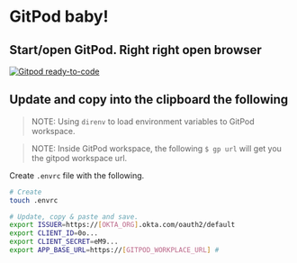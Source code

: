 # GitPod baby!
## Start/open GitPod. Right right open browser

[![Gitpod ready-to-code](https://gitpod.io/button/open-in-gitpod.svg)](https://gitpod.io/#prebuild/https://github.com/noinarisak/samples-nodejs-express-4/tree/gitpod)

## Update and copy into the clipboard the following

> NOTE: Using `direnv` to load environment variables to GitPod workspace.

> NOTE: Inside GitPod workspace, the following `$ gp url` will get you the gitpod workspace url.

Create `.envrc` file with the following.

```bash
# Create
touch .envrc

# Update, copy & paste and save.
export ISSUER=https://[OKTA_ORG].okta.com/oauth2/default
export CLIENT_ID=0o...
export CLIENT_SECRET=eM9...
export APP_BASE_URL=https://[GITPOD_WORKPLACE_URL] #
```
